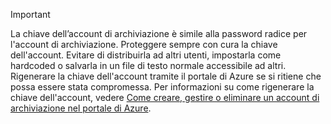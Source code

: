 > [!IMPORTANT]
> La chiave dell’account di archiviazione è simile alla password radice per l'account di archiviazione. Proteggere sempre con cura la chiave dell'account. Evitare di distribuirla ad altri utenti, impostarla come hardcoded o salvarla in un file di testo normale accessibile ad altri. Rigenerare la chiave dell'account tramite il portale di Azure se si ritiene che possa essere stata compromessa. Per informazioni su come rigenerare la chiave dell'account, vedere [Come creare, gestire o eliminare un account di archiviazione nel portale di Azure](../articles/storage/storage-create-storage-account.md#manage-your-storage-account).
> 
> 

<!---HONumber=AcomDC_0420_2016-->